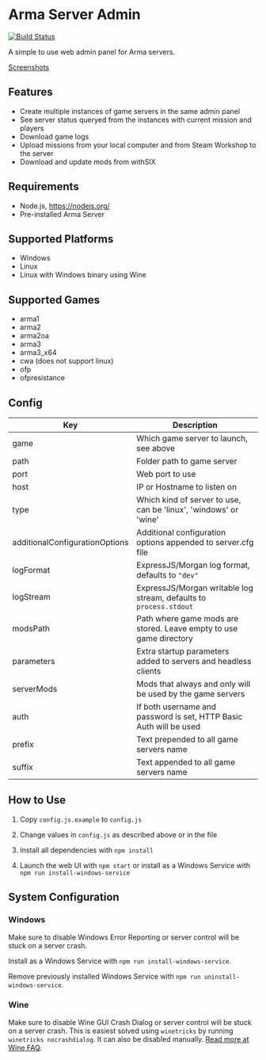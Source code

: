 # Arma Server Admin

[![Build Status](https://travis-ci.org/Dahlgren/arma-server-web-admin.svg?branch=master)](https://travis-ci.org/Dahlgren/arma-server-web-admin)

A simple to use web admin panel for Arma servers.

[Screenshots](http://imgur.com/a/Xod6U)

## Features

- Create multiple instances of game servers in the same admin panel
- See server status queryed from the instances with current mission and players
- Download game logs
- Upload missions from your local computer and from Steam Workshop to the server
- Download and update mods from withSIX

## Requirements

- Node.js, https://nodejs.org/
- Pre-installed Arma Server

## Supported Platforms

- Windows
- Linux
- Linux with Windows binary using Wine

## Supported Games

- arma1
- arma2
- arma2oa
- arma3
- arma3_x64
- cwa (does not support linux)
- ofp
- ofpresistance

## Config

Key | Description
--- | ---
game | Which game server to launch, see above
path | Folder path to game server
port | Web port to use
host | IP or Hostname to listen on
type | Which kind of server to use, can be 'linux', 'windows' or 'wine'
additionalConfigurationOptions | Additional configuration options appended to server.cfg file
logFormat | ExpressJS/Morgan log format, defaults to `"dev"`
logStream | ExpressJS/Morgan writable log stream, defaults to `process.stdout`
modsPath | Path where game mods are stored. Leave empty to use game directory
parameters | Extra startup parameters added to servers and headless clients
serverMods | Mods that always and only will be used by the game servers
auth | If both username and password is set, HTTP Basic Auth will be used
prefix | Text prepended to all game servers name
suffix | Text appended to all game servers name

## How to Use

1. Copy `config.js.example` to `config.js`

2. Change values in `config.js` as described above or in the file

3. Install all dependencies with `npm install`

4. Launch the web UI with `npm start` or install as a Windows Service with `npm run install-windows-service`

## System Configuration

### Windows

Make sure to disable Windows Error Reporting or server control will be stuck on a server crash.

Install as a Windows Service with `npm run install-windows-service`.

Remove previously installed Windows Service with `npm run uninstall-windows-service`.

### Wine

Make sure to disable Wine GUI Crash Dialog or server control will be stuck on a server crash.
This is easiest solved using `winetricks` by running `winetricks nocrashdialog`.
It can also be disabled manually.
[Read more at Wine FAQ](http://wiki.winehq.org/FAQ#head-c857c433cf9fc1dcd90b8369ef75c325483c91d6).
